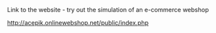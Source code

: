 Link to the website - try out the simulation of an e-commerce webshop

http://acepik.onlinewebshop.net/public/index.php
